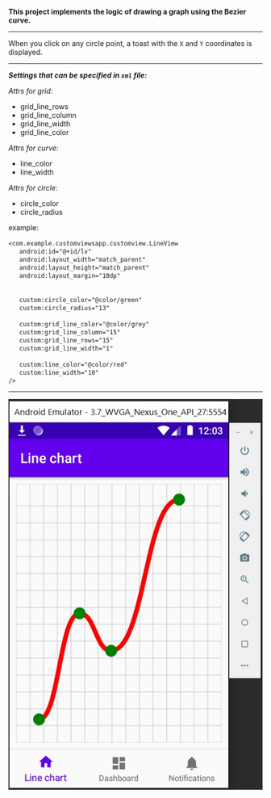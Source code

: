 **This project implements the logic of drawing a graph using the Bezier curve.**

---

When you click on any circle point, a toast with the `X` and `Y` coordinates is displayed.

---

_**Settings that can be specified in `xml` file:**_

_Attrs for grid:_
- grid_line_rows
- grid_line_column
- grid_line_width
- grid_line_color


_Attrs for curve:_
- line_color
- line_width


_Attrs for circle:_
- circle_color
- circle_radius


example:

```
<com.example.customviewsapp.customview.LineView
   android:id="@+id/lv"
   android:layout_width="match_parent"
   android:layout_height="match_parent"
   android:layout_margin="10dp"


   custom:circle_color="@color/green"
   custom:circle_radius="13"

   custom:grid_line_color="@color/grey"
   custom:grid_line_column="15"
   custom:grid_line_rows="15"
   custom:grid_line_width="1"

   custom:line_color="@color/red"
   custom:line_width="10" 
/>
```


---

![Chart example](/app/src/main/assets/1.jpg)